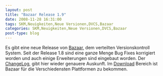 ```yaml
---
layout: post
title: "Bazaar Release 1.9"
date: 2008-11-28 16:31:00
tags: SKM,Neuigkeiten,Neue Versionen,DVCS,Bazaar
categories: SKM,Neuigkeiten,Neue Versionen,DVCS,Bazaar
post-type: blog
---
```

Es gibt eine neue Release von [Bazaar](http://www.bazaar-vcs.org), dem verteilten Versionskontroll System. Seit der Release 1.8 sind 
eine ganze Menge Bug Fixes korrigiert worden und auch einige Erweiterungen sind eingebaut worden. 
Der [ChangeLog](http://doc.bazaar-vcs.org/bzr.1.9/en/release-notes/NEWS.html#bzr-1-9-2008-11-07), gibt hier wieder genauere Auskunft. 
Im [Download](http://bazaar-vcs.org/Download) Bereich ist Bazaar für die Verschiedensten Plattformen zu bekommen.
